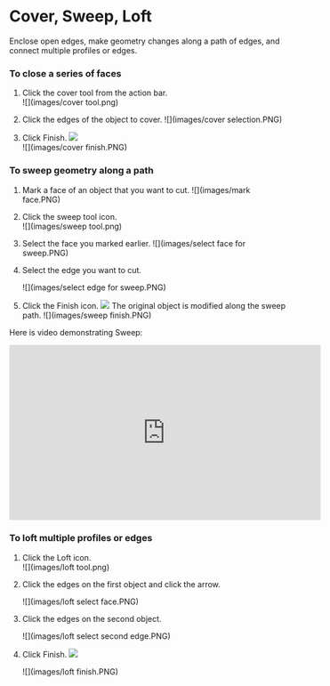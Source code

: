# Cover, Sweep, Loft
Enclose open edges, make geometry changes along a path of edges, and connect multiple profiles or edges.

### To close a series of faces

1. Click the cover tool from the action bar. <br>
![](images/cover tool.png)

2. Click the edges of the object to cover. 
![](images/cover selection.PNG)

3. Click Finish. ![](images/GUID-E23D787E-5F90-4DE1-B690-03306F0CB4B2-low.png) <br>
![](images/cover finish.PNG)

### To sweep geometry along a path

1. Mark a face of an object that you want to cut. 
    ![](images/mark face.PNG)

2. Click the sweep tool icon. <br>
    ![](images/sweep tool.png)

3. Select the face you marked earlier. 
    ![](images/select face for sweep.PNG)

4. Select the edge you want to cut. 
    
    ![](images/select edge for sweep.PNG)

5. Click the Finish icon. ![](images/GUID-E23D787E-5F90-4DE1-B690-03306F0CB4B2-low.png) The original object is modified along the sweep path. 
    ![](images/sweep finish.PNG)
	
Here is video demonstrating Sweep:

<iframe width="560" height="315" src="https://www.youtube.com/embed/uds8lYp3Dkk?rel=0&amp;start=1234" frameborder="0" allow="autoplay; encrypted-media" allowfullscreen></iframe>
    

### To loft multiple profiles or edges

1. Click the Loft icon. <br>
![](images/loft tool.png)

2. Click the edges on the first object and click the arrow. 
    
    ![](images/loft select face.PNG)
3. Click the edges on the second object. 
    
    ![](images/loft select second edge.PNG)
4. Click Finish. ![](images/GUID-E23D787E-5F90-4DE1-B690-03306F0CB4B2-low.png) 
    
    ![](images/loft finish.PNG)